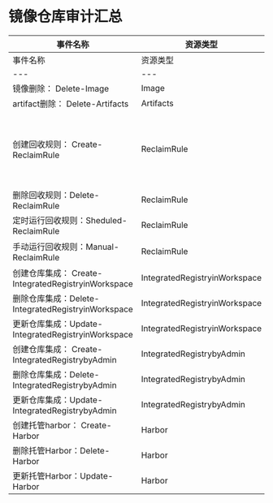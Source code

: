 # 镜像仓库审计汇总

| 事件名称 | 资源类型 | 备注  |
| --- | --- | --- |
| 事件名称 | 资源类型 | 备注  |
| --- | --- | --- |<colgroup><col style="width: 223.156px;"><col style="width: 223.156px;"><col style="width: 49px;"></colgroup>
| 镜像删除： Delete-Image | Image |     |
| artifact删除： Delete-Artifacts | Artifacts |     |
| 创建回收规则： Create-ReclaimRule | ReclaimRule | 同一个接口，只能记录一条 |
| 删除回收规则：Delete-ReclaimRule | ReclaimRule |
| 定时运行回收规则：Sheduled-ReclaimRule | ReclaimRule |
| 手动运行回收规则：Manual-ReclaimRule | ReclaimRule | 单独记录 |
| 创建仓库集成： Create-IntegratedRegistryinWorkspace | IntegratedRegistryinWorkspace |     |
| 删除仓库集成：Delete-IntegratedRegistryinWorkspace | IntegratedRegistryinWorkspace |     |
| 更新仓库集成：Update-IntegratedRegistryinWorkspace | IntegratedRegistryinWorkspace |     |
| 创建仓库集成： Create-IntegratedRegistrybyAdmin | IntegratedRegistrybyAdmin |     |
| 删除仓库集成：Delete-IntegratedRegistrybyAdmin | IntegratedRegistrybyAdmin |     |
| 更新仓库集成：Update-IntegratedRegistrybyAdmin | IntegratedRegistrybyAdmin |     |
| 创建托管harbor： Create-Harbor | Harbor |     |
| 删除托管Harbor：Delete-Harbor | Harbor |     |
| 更新托管Harbor：Update-Harbor | Harbor |     |